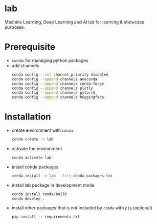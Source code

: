 # lab
Machine Learning, Deep Learning and AI lab for learning & showcase purposes.

# Prerequisite 
- `conda`: for managing python packages
- add channels
    ```bash
    conda config --set channel_priority disabled
    conda config --append channels anaconda
    conda config --append channels conda-forge
    conda config --append channels plotly
    conda config --append channels pytorch
    conda config --append channels huggingface
    ```

# Installation
- create environment with `conda`
    ```bash
    conda create -n lab
    ```
- activate the environment
    ```bash
    conda activate lab
    ```
- install conda packages
    ```bash
    conda install -n lab --file conda-packages.txt
    ```
- install lab package in development mode
    ```bash
    conda install conda-build
    conda develop .
    ```
- install other packages that is not included by `conda` with `pip` (optional)
    ```bash
    pip install -r requirements.txt
    ```